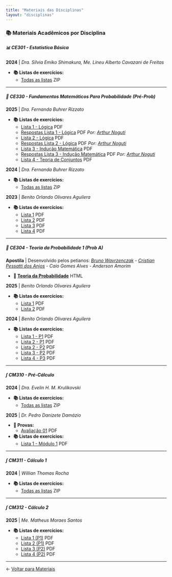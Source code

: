 ```yaml
---
title: "Materiais das Disciplinas"
layout: "disciplinas"
---
```


### 📚 Materiais Acadêmicos por Disciplina

##### 📊 CE301 - Estatística Básica
**2024** | *Dra. Sílvia Emiko Shimakura, Me. Lineu Alberto Cavazani de Freitas*

- **📚 Listas de exercícios:**
  - [Todas as listas](/pdfs/CE301/2024/listas.zip) ZIP

---

##### 🎲 CE330 - Fundamentos Matemáticos Para Probabilidade (Pré-Prob)

**2025** | *Dra. Fernanda Buhrer Rizzato*

- **📚 Listas de exercícios:**
  - [Lista 1 - Lógica](/pdfs/CE330/2025/Logica-Lista-1.pdf) PDF
  - [Respostas Lista 1 - Lógica](/pdfs/CE330/2025/Logica-Lista-1-respostas.pdf) PDF *Por: [Arthur Noguti](/integrantes/#arthur-hideio-noguti)*
  - [Lista 2 - Lógica](/pdfs/CE330/2025/Logica-Lista-2.pdf) PDF
  - [Respostas Lista 2 - Lógica](/pdfs/CE330/2025/Logica-Lista-2-Respostas.pdf) PDF *Por: [Arthur Noguti](/integrantes/#arthur-hideio-noguti)*
  - [Lista 3 - Indução Matemática](/pdfs/CE330/2025/inducao-lista-1.pdf) PDF
  - [Respostas Lista 3 - Indução Matemática](/pdfs/CE330/2025/inducao-lista-1-respostas.pdf) PDF *Por: [Arthur Noguti](/integrantes/#arthur-hideio-noguti)*
  - [Lista 4 - Teoria de Conjuntos](/pdfs/CE330/2025/Teoria_de_Conjuntos-Lista-1.pdf) PDF

**2024** | *Dra. Fernanda Buhrer Rizzato*

- **📚 Listas de exercícios:**
  - [Todas as listas](/pdfs/CE330/2024/Listas.zip) ZIP

**2023** | *Benito Orlando Olivares Aguilera*

- **📚 Listas de exercícios:**
  - [Lista 1](/pdfs/CE330/2023/Lista1-CE330-FMP-2023-2.pdf) PDF
  - [Lista 2](/pdfs/CE330/2023/Lista2-CE330-FMP-2023-2.pdf) PDF
  - [Lista 3](/pdfs/CE330/2023/Lista3-CE330-FMP-2023-2.pdf) PDF
  - [Lista 4](/pdfs/CE330/2023/Lista4-CE330-FMP-2023-2.pdf) PDF

---

##### 🎲 CE304 - Teoria da Probabilidade 1 (Prob A)
**Apostila** | Desenvolvido pelos petianos: *[Bruno Wavrzenczak](/integrantes/#bruno-wavrzenczak) - [Cristian Pessatti dos Anjos](/integrantes/#cristian-pessatti-dos-anjos) - Caio Gomes Alves - Anderson Amorim*

- **📘 [Teoria da Probabilidade](/apostilas/teoria_probabilidade/)** HTML

**2025** | *Benito Orlando Olivares Aguilera*

- **📚 Listas de exercícios:**
  - [Lista 1](/pdfs/CE304/2025/Lista1-CE304_TP1-2025-1.pdf) PDF
  - [Lista 2](/pdfs/CE304/2025/Lista2-CE304_TP1-2025-1.pdf) PDF

**2024** | *Benito Orlando Olivares Aguilera*

- **📚 Listas de exercícios:**
  - [Lista 1 - P1](/pdfs/CE304/2024/listas_P1/Lista1-CE304_TP1-2024-1.pdf) PDF
  - [Lista 2 - P1](/pdfs/CE304/2024/listas_P1/Lista2-CE304_TP1-2024-1.pdf) PDF
  - [Lista 2 - P2](/pdfs/CE304/2024/listas_P2/Lista-2-CE304-TP1-2024-1s.pdf) PDF
  - [Lista 3 - P2](/pdfs/CE304/2024/listas_P2/Lista-3-CE304-TP1-2024-1s.pdf) PDF
  - [Lista 4 - P3](/pdfs/CE304/2024/listas_P3/Lista-4-TP1-2024-1.pdf) PDF

---
##### ∫ CM310 - Pré-Cálculo

**2024** | *Dra. Evelin H. M. Krulikovski*
- **📚 Listas de exercícios:**
  - [Todas as listas](/pdfs/CM310/2024/Listas.zip) ZIP

**2025** | *Dr. Pedro Danizete Damázio*
- **📝 Provas:**
  - [Avaliação 01](/pdfs/CM310/2025/avaliacao-01.pdf) PDF
- **📚 Listas de exercícios:**
  - [Lista 1 - Módulo 1](/pdfs/CM310/2025/lista-1-modulo-1.pdf) PDF
---

##### ∫ CM311 - Cálculo 1

**2024** | *Willian Thomas Rocha*

- **📚 Listas de exercícios:**
  - [Todas as listas](/pdfs/CM311/2024/Listas_2024.zip) ZIP

---

##### ∫ CM312 - Cálculo 2

**2025** | *Me. Matheus Moraes Santos*

- **📚 Listas de exercícios:**
  - [Lista 1 (P1)](/pdfs/CM312/2025/Lista1.pdf) PDF
  - [Lista 2 (P1)](/pdfs/CM312/2025/Lista2.pdf) PDF
  - [Lista 3 (P2)](/pdfs/CM312/2025/Lista3.pdf) PDF
  - [Lista 4 (P2)](/pdfs/CM312/2025/Lista4.pdf) PDF

---

  ← [Voltar para Materiais](/materiais/)
